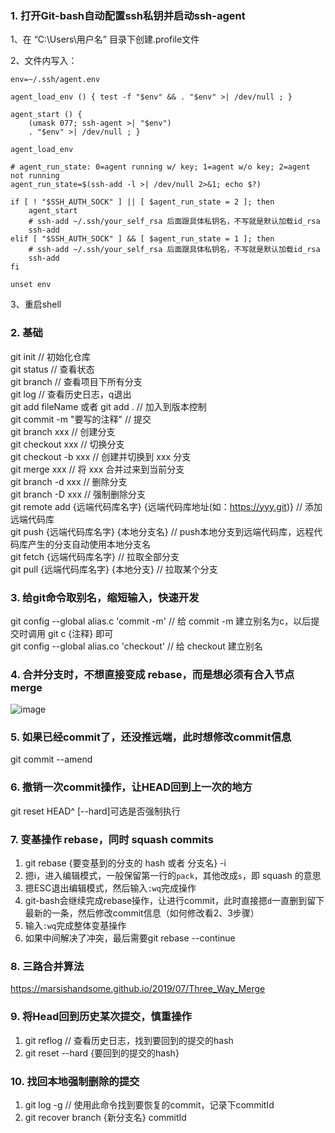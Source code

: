 ### 1. 打开Git-bash自动配置ssh私钥并启动ssh-agent

1、在 “C:\Users\用户名” 目录下创建.profile文件

2、文件内写入：
```Plain Text
env=~/.ssh/agent.env

agent_load_env () { test -f "$env" && . "$env" >| /dev/null ; }

agent_start () {
    (umask 077; ssh-agent >| "$env")
    . "$env" >| /dev/null ; }

agent_load_env

# agent_run_state: 0=agent running w/ key; 1=agent w/o key; 2=agent not running
agent_run_state=$(ssh-add -l >| /dev/null 2>&1; echo $?)

if [ ! "$SSH_AUTH_SOCK" ] || [ $agent_run_state = 2 ]; then
    agent_start
    # ssh-add ~/.ssh/your_self_rsa 后面跟具体私钥名，不写就是默认加载id_rsa
    ssh-add
elif [ "$SSH_AUTH_SOCK" ] && [ $agent_run_state = 1 ]; then
    # ssh-add ~/.ssh/your_self_rsa 后面跟具体私钥名，不写就是默认加载id_rsa
    ssh-add
fi

unset env
```

3、重启shell

### 2. 基础
git init  // 初始化仓库<br>
git status  // 查看状态<br>
git branch  // 查看项目下所有分支<br>
git log  // 查看历史日志，q退出<br>
git add fileName 或者 git add .  // 加入到版本控制<br>
git commit -m "要写的注释"  // 提交<br>
git branch xxx  // 创建分支<br>
git checkout xxx  // 切换分支<br>
git checkout -b xxx  // 创建并切换到 xxx 分支<br>
git merge xxx  // 将 xxx 合并过来到当前分支<br>
git branch -d xxx  // 删除分支<br>
git branch -D xxx  // 强制删除分支<br>
git remote add {远端代码库名字} {远端代码库地址(如：https://yyy.git)}  // 添加远端代码库<br>
git push {远端代码库名字} {本地分支名}  // push本地分支到远端代码库，远程代码库产生的分支自动使用本地分支名<br>
git fetch {远端代码库名字}  // 拉取全部分支<br>
git pull {远端代码库名字} {本地分支}  // 拉取某个分支<br>

### 3. 给git命令取别名，缩短输入，快速开发
git config --global alias.c 'commit -m'  // 给 commit -m 建立别名为c，以后提交时调用 git c {注释} 即可<br>
git config --global alias.co 'checkout'  // 给 checkout 建立别名<br>

### 4. 合并分支时，不想直接变成 rebase，而是想必须有合入节点 merge

![image](https://github.com/codingCavalier/Daily-snail/assets/26496772/623a5d2d-78bc-4f9b-a7e8-c1ec73d4b476)

### 5. 如果已经commit了，还没推远端，此时想修改commit信息

git commit --amend

### 6. 撤销一次commit操作，让HEAD回到上一次的地方

git reset HEAD^ [--hard]可选是否强制执行

### 7. 变基操作 rebase，同时 squash commits

1. git rebase {要变基到的分支的 hash 或者 分支名} -i
2. 摁i，进入编辑模式，一般保留第一行的`pack`，其他改成`s`，即 squash 的意思
3. 摁ESC退出编辑模式，然后输入`:wq`完成操作
4. git-bash会继续完成rebase操作，让进行commit，此时直接摁`d`一直删到留下最新的一条，然后修改commit信息（如何修改看2、3步骤）
5. 输入`:wq`完成整体变基操作
6. 如果中间解决了冲突，最后需要git rebase --continue

### 8. 三路合并算法

https://marsishandsome.github.io/2019/07/Three_Way_Merge

### 9. 将Head回到历史某次提交，慎重操作
1. git reflog // 查看历史日志，找到要回到的提交的hash
2. git reset --hard {要回到的提交的hash}

### 10. 找回本地强制删除的提交
1. git log -g // 使用此命令找到要恢复的commit，记录下commitId
2. git recover branch {新分支名} commitId
